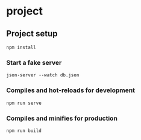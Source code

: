 # project

## Project setup
```
npm install
```

### Start a fake server
```
json-server --watch db.json
```

### Compiles and hot-reloads for development
```
npm run serve
```

### Compiles and minifies for production
```
npm run build
```
